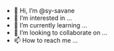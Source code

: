 - 👋 Hi, I’m @sy-savane
- 👀 I’m interested in ...
- 🌱 I’m currently learning ...
- 💞️ I’m looking to collaborate on ...
- 📫 How to reach me ...

<!---
sy-savane/sy-savane is a ✨ special ✨ repository because its `README.md` (this file) appears on your GitHub profile.
You can click the Preview link to take a look at your changes.
--->
